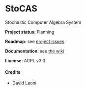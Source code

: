 StoCAS
======


Stochastic Computer Algebra System

**Project status**: Planning

**Roadmap**: see [project issues](https://github.com/DavidLeoni/StoCAS/issues)

**Documentation**: see [the wiki](https://github.com/DavidLeoni/StoCAS/wiki)

**License**: AGPL v3.0


#### Credits

* David Leoni 
